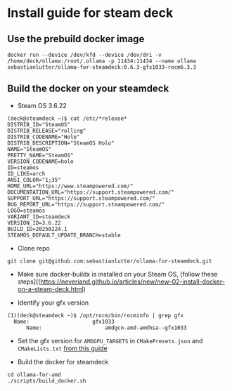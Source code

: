 # Install guide for steam deck

## Use the prebuild docker image
```
docker run --device /dev/kfd --device /dev/dri -v /home/deck/ollama:/root/.ollama -p 11434:11434 --name ollama sebastianlutter/ollama-for-steamdeck:0.6.3-gfx1033-rocm6.3.3
```


## Build the docker on your steamdeck
* Steam OS 3.6.22
```
(deck@steamdeck ~)$ cat /etc/*release*
DISTRIB_ID="SteamOS"
DISTRIB_RELEASE="rolling"
DISTRIB_CODENAME="Holo"
DISTRIB_DESCRIPTION="SteamOS Holo"
NAME="SteamOS"
PRETTY_NAME="SteamOS"
VERSION_CODENAME=holo
ID=steamos
ID_LIKE=arch
ANSI_COLOR="1;35"
HOME_URL="https://www.steampowered.com/"
DOCUMENTATION_URL="https://support.steampowered.com/"
SUPPORT_URL="https://support.steampowered.com/"
BUG_REPORT_URL="https://support.steampowered.com/"
LOGO=steamos
VARIANT_ID=steamdeck
VERSION_ID=3.6.22
BUILD_ID=20250224.1
STEAMOS_DEFAULT_UPDATE_BRANCH=stable
```

* Clone repo
```
git clone git@github.com:sebastianlutter/ollama-for-steamdeck.git
```

* Make sure docker-buildx is installed on your Steam OS, [follow these steps]((https://neveriand.github.io/articles/new/new-02-install-docker-on-a-steam-deck.html)

* Identify your gfx version
```
(1)(deck@steamdeck ~)$ /opt/rocm/bin/rocminfo | grep gfx
  Name:                    gfx1033                            
      Name:                    amdgcn-amd-amdhsa--gfx1033
```

* Set the gfx version for `AMDGPU_TARGETS` in `CMakePresets.json` and `CMakeLists.txt` [from this guide](https://github.com/likelovewant/ollama-for-amd/wiki)

* Build the docker for steamdeck
```
cd ollama-for-amd
./scripts/build_docker.sh
```
